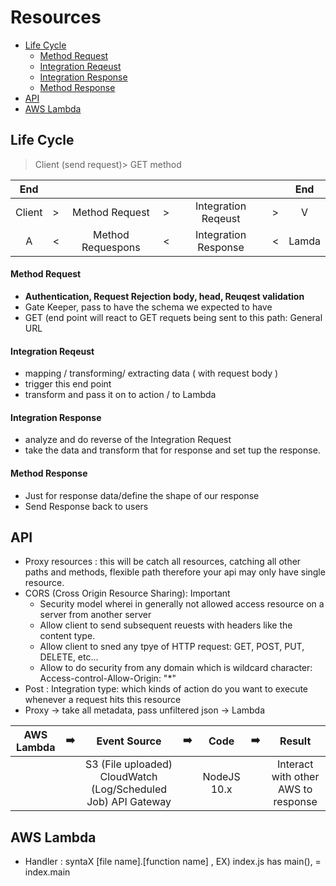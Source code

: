 # Resources
* [Life Cycle](#life-cycle)
  - [Method Request](#method-request)
  - [Integration Reqeust](#integration-reqeust)
  - [Integration Response](#integration-response)
  - [Method Response](#method-response)
* [API](#api)
* [AWS Lambda](#aws-lambda)

## Life Cycle 
> Client (send request)> GET method 

| End |   |   |   |   |   | End  |
|:-:|:-:|:-:|:-:|:-:|:-:|:-:|
|  Client | > | Method Request  | > | Integration Reqeust | >  | V |
| A  | < | Method Requespons  | < | Integration Response  | < | Lamda   |

#### Method Request 
* **Authentication, Request Rejection body, head, Reuqest validation**
* Gate Keeper, pass to have the schema we expected to have
* GET (end point will react to GET requets being sent to this path: General URL

#### Integration Reqeust
* mapping / transforming/ extracting data ( with request body )
* trigger this end point
* transform and pass it on to action / to Lambda

#### Integration Response
* analyze and do reverse of the Integration Request
* take the data and transform that for response and set tup the response.

#### Method Response
* Just for response data/define the shape of our response
* Send Response back to users

## API

* Proxy resources : this will be catch all resources, catching all other paths and methods, flexible path therefore your api may only have single resource.
* CORS (Cross Origin Resource Sharing): Important
  * Security model wherei in generally not allowed access resource on a server from another server
  * Allow client to send subsequent reuests with headers like the content type. 
  * Allow client to sned any tpye of HTTP request: GET, POST, PUT, DELETE, etc...
  * Allow to do security from any domain which is wildcard character: Access-control-Allow-Origin: "*"
* Post : Integration type: which kinds of action do you want to execute whenever a request hits this resource
* Proxy -> take all metadata, pass unfiltered json -> Lambda


| AWS Lambda   | ➡️  | Event Source  | ➡️  | Code  | ➡️  |  Result  |
|:-:|:-:|:-:|:-:|:-:|:-:|:-:|
|   |   | S3 (File uploaded) CloudWatch (Log/Scheduled Job) API Gateway  |   | NodeJS 10.x  |   |  Interact with other AWS to response |

## AWS Lambda
* Handler : syntaX [file name].[function name] , EX) index.js has main(), = index.main

